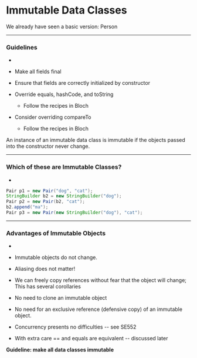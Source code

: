 # Immutable Data Classes

We already have seen a basic version: Person

***

### Guidelines
-

- Make all fields final

- Ensure that fields are correctly initialized by constructor

- Override equals, hashCode, and toString
    - Follow the recipes in Bloch
- Consider overriding compareTo
    - Follow the recipes in Bloch

An instance of an immutable data class is immutable if the objects passed into the constructor never change.

***

### Which of these are Immutable Classes?
-

```java
Pair p1 = new Pair("dog", "cat");
StringBuilder b2 = new StringBuilder("dog");
Pair p2 = new Pair(b2, "cat");
b2.append("ma");
Pair p3 = new Pair(new StringBuilder("dog"), "cat");
```

***

### Advantages of Immutable Objects
-

- Immutable objects do not change.

- Aliasing does not matter!

- We can freely copy references without fear that the object will change; This has several corollaries

- No need to clone an immutable object

- No need for an exclusive reference (defensive copy) of an immutable object.

- Concurrency presents no difficulties -- see SE552

- With extra care == and equals are equivalent -- discussed later

**Guideline: make all data classes immutable**
